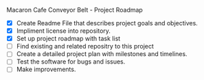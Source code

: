 Macaron Cafe Conveyor Belt - Project Roadmap
- [x] Create Readme File that describes project goals and objectives.
- [x] Impliment license into repository.  
- [x] Set up project roadmap with task list 
- [ ] Find existing and related repositry to this project
- [ ] Create a detailed project plan with milestones and timelines.
- [ ] Test the software for bugs and issues.
- [ ] Make improvements.
